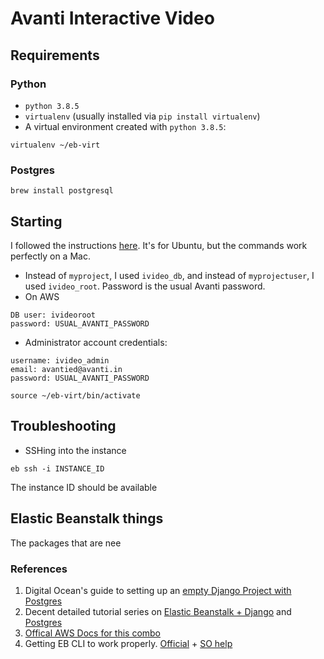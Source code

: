 Avanti Interactive Video
========================

## Requirements

### Python
* `python 3.8.5`
* `virtualenv` (usually installed via `pip install virtualenv`)
* A virtual environment created with `python 3.8.5`:
```
virtualenv ~/eb-virt
```

### Postgres

```
brew install postgresql
```

## Starting

I followed the instructions [here](https://www.digitalocean.com/community/tutorials/how-to-use-postgresql-with-your-django-application-on-ubuntu-14-04). It's for Ubuntu, but the commands work perfectly on a Mac. 

* Instead of `myproject`, I used `ivideo_db`, and instead of `myprojectuser`, I used `ivideo_root`. Password is the usual Avanti password. 
* On AWS
```
DB user: ivideoroot
password: USUAL_AVANTI_PASSWORD
```
* Administrator account credentials:
```
username: ivideo_admin
email: avantied@avanti.in
password: USUAL_AVANTI_PASSWORD
```

```
source ~/eb-virt/bin/activate
```

## Troubleshooting

* SSHing into the instance

```
eb ssh -i INSTANCE_ID
```

The instance ID should be available 

## Elastic Beanstalk things

The packages that are nee
### References

1. Digital Ocean's guide to setting up an [empty Django Project with Postgres](https://www.digitalocean.com/community/tutorials/how-to-use-postgresql-with-your-django-application-on-ubuntu-14-04)
2. Decent detailed tutorial series on [Elastic Beanstalk + Django](https://www.starwindsoftware.com/blog/deploying-django-project-to-aws-elastic-beanstalk) and [Postgres](https://www.starwindsoftware.com/blog/deploying-django-project-to-aws-elastic-beanstalk-part-2-database-settings-configuration)
3. [Offical AWS Docs for this combo](https://docs.aws.amazon.com/elasticbeanstalk/latest/dg/create-deploy-python-django.html)
4. Getting EB CLI to work properly. [Official](https://docs.aws.amazon.com/elasticbeanstalk/latest/dg/eb-cli3-configuration.html) + [SO help](https://stackoverflow.com/questions/29190202/how-to-change-the-aws-account-using-the-elastic-beanstalk-cli)

